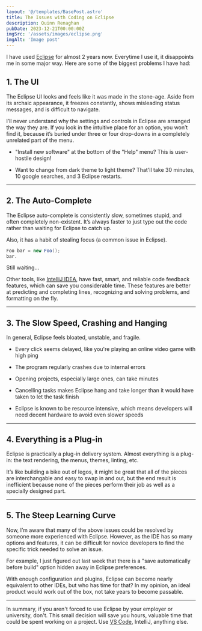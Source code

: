 ```yaml
---
layout: '@/templates/BasePost.astro'
title: The Issues with Coding on Eclipse
description: Quinn Renaghan
pubDate: 2023-12-21T00:00:00Z
imgSrc: '/assets/images/eclipse.png'
imgAlt: 'Image post'
---
```

<style is:global>
  nav {
    font-size: 1.3rem;
  }
  :root {
    font-family: monospace;
  }
</style>

I have used [Eclipse](https://eclipseide.org) for almost 2 years now. Everytime I use it, it disappoints me in some major way. Here are some of the biggest problems I have had:

## 1. The UI

The Eclipse UI looks and feels like it was made in the stone-age. Aside from its archaic appearance, it freezes constantly, shows misleading status messages, and is difficult to navigate.

I’ll never understand why the settings and controls in Eclipse are arranged the way they are. If you look in the intuitive place for an option, you won’t find it, because it’s buried under three or four drop-downs in a completely unrelated part of the menu.  

- "Install new software" at the bottom of the "Help" menu? This is user-hostile design!

- Want to change from dark theme to light theme? That'll take 30 minutes, 10 google searches, and 3 Eclipse restarts.

---

## 2. The Auto-Complete

The Eclipse auto-complete is consistently slow, sometimes stupid, and often completely non-existent. It’s always faster to just type out the code rather than waiting for Eclipse to catch up. 

Also, it has a habit of stealing focus (a common issue in Eclipse).

```java
Foo bar = new Foo();
bar.
```
Still waiting...

Other tools, like [IntelliJ IDEA](https://www.jetbrains.com/idea/), have fast, smart, and reliable code feedback features, which can save you considerable time. These features are better at predicting and completing lines, recognizing and solving problems, and formatting on the fly. 

---
## 3. The Slow Speed, Crashing and Hanging

In general, Eclipse feels bloated, unstable, and fragile. 

- Every click seems delayed, like you're playing an online video game with high ping

- The program regularly crashes due to internal errors

- Opening projects, especially large ones, can take minutes

- Cancelling tasks makes Eclipse hang and take longer than it would have taken to let the task finish

-  Eclipse is known to be resource intensive, which means developers will need decent hardware to avoid even slower speeds

---
## 4. Everything is a Plug-in

Eclipse is practically a plug-in delivery system. Almost everything is a plug-in: the text rendering, the menus, themes, linting, etc. 

It’s like building a bike out of legos, it might be great that all of the pieces are interchangable and easy to swap in and out, but the end result is inefficient because none of the pieces perform their job as well as a specially designed part.

---

## 5. The Steep Learning Curve

Now, I’m aware that many of the above issues could be resolved by someone more experienced with Eclipse. However, as the IDE has so many options and features, it can be difficult for novice developers to find the specific trick needed to solve an issue. 

For example, I just figured out last week that there is a "save automatically before build" option hidden away in Eclipse preferences. 

With enough configuration and plugins, Eclipse can become nearly equivalent to other IDEs, but who has time for that? In my opinion, an ideal product would work out of the box, not take years to become passable.

---

In summary, if you aren't forced to use Eclipse by your employer or university, don't. This small decision will save you hours, valuable time that could be spent working on a project. Use [VS Code](https://code.visualstudio.com), IntelliJ, anything else.